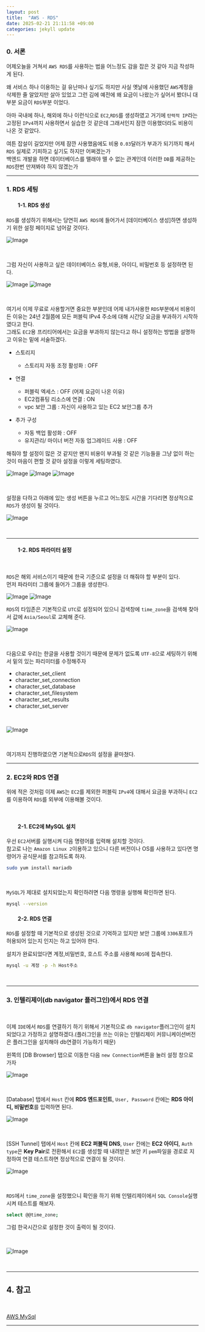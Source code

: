 ```yaml
---
layout: post
title:  "AWS - RDS" 
date: 2025-02-21 21:11:58 +09:00
categories: jekyll update
---
```



### 0. 서론

어제오늘을 거쳐서 ```AWS RDS```를 사용하는 법을 어느정도 감을 잡은 것 같아 지금 작성하게 된다.<br>

왜 서비스 하나 이용하는 걸 유난떠나 싶기도 하지만 사실 옛날에 사용했던 ```AWS```계정을 삭제한 줄 알았지만 살아 있었고 그런 김에 예전에 왜 요금이 나왔는가 싶어서 봤더니 대부분 요금이 ```RDS```부분 이었다.<br>

아마 국내에 하나, 해외에 하나 이런식으로 ```EC2```,```RDS```를 생성하였고 거기에 ```탄력적 IP```라는 고정된 ```IPv4```까지 사용하면서 실습한 것 같은데 그래서인지 잠깐 이용했더라도 비용이 나온 것 같았다.<br>

여튼 잡설이 길었지만 어제 잠깐 사용했음에도 비용 ```0.03```달러가 부과가 되기까지 해서 ```RDS``` 실제로 기피하고 싶기도 하지만 어쩌겠는가<br>
백엔드 개발을 하면 데이터베이스를 뗄래야 뗄 수 없는 관계인데 이러한 ```DB```를 제공하는 ```RDS```한번 만져봐야 하지 않겠는가<br> 

---------------------------------------------------------------------------------------------------

### 1. RDS 세팅

#### &nbsp;&nbsp;&nbsp;&nbsp;&nbsp;&nbsp;&nbsp;&nbsp; 1-1. RDS 생성

```RDS```를 생성하기 위해서는 당연히 ```AWS RDS```에 들어가서 [데이터베이스 생성]하면 생성하기 위한 설정 페이지로 넘어갈 것이다.<br>

![Image](https://github.com/user-attachments/assets/fc4de558-0db2-4fb0-839f-ba2b45e5533b)

<br>

그럼 자신이 사용하고 싶은 데이터베이스 유형,비용, 아이디, 비밀번호 등 설정하면 된다.<br> 

![Image](https://github.com/user-attachments/assets/9bb347dd-1a83-491d-ab77-8cb11c56425f)
![Image](https://github.com/user-attachments/assets/45b027ee-896d-4878-ad04-15e9079557ef)

<br>

여기서 이제 무료로 사용할거면 중요한 부분인데 어제 내가사용한 ```RDS```부분에서 비용이 든 이유는 24년 2월쯤에 모든 퍼블릭 IPv4 주소에 대해 시간당 요금을 부과하기 시작하였다고 한다.<br> 
그래도 ```EC2```용 프리티어에서는 요금을 부과하지 않는다고 하니 설정하는 방법을 설명하고 이유는 밑에 서술하겠다.<br>
 
  - 스토리지 
       - 스토리지 자동 조정 활성화 : OFF

  - 연결
       - 퍼블릭 엑세스 : OFF (어제 요금이 나온 이유)
       - EC2컴퓨팅 리소스에 연결 : ON
       - vpc 보안 그룹 : 자신이 사용하고 있는 EC2 보안그룹 추가

  - 추가 구성
       - 자동 백업 활성화 : OFF
       - 유지관리/ 마이너 버전 자동 업그레이드 사용 : OFF

해줘야 할 설정이 많은 것 같지만 왠지 비용이 부과될 것 같은 기능들을 그냥 없이 하는 것이 마음이 편할 것 같아 설정을 이렇게 세팅하였다.<br>    

![Image](https://github.com/user-attachments/assets/cfaf1bf0-b163-4946-a0a0-f1f74c60946a)
![Image](https://github.com/user-attachments/assets/84cc0726-6e01-431b-9461-310a456c27c3)
![Image](https://github.com/user-attachments/assets/5a654423-06dc-4c81-a522-8bd179b8dd80)

<br>

설정을 다하고 아래에 있는 생성 버튼을 누르고 어느정도 시간을 기다리면 정상적으로 ```RDS```가 생성이 될 것이다.<br>

![Image](https://github.com/user-attachments/assets/97cbb333-570f-4643-bdc5-31b1ac5eeea3)

<br>

---------------------------------------------------------------------------------------------------

#### &nbsp;&nbsp;&nbsp;&nbsp;&nbsp;&nbsp;&nbsp;&nbsp; 1-2. RDS 파라미터 설정

<br>

```RDS```은 해외 서비스이기 때문에 한국 기준으로 설정을 더 해줘야 할 부분이 있다.<br>
먼저 파라미터 그룹에 들어가 그룹을 생성한다.<br>

![Image](https://github.com/user-attachments/assets/139186b8-4e06-433f-a0fa-4aa98d4f2f52)
![Image](https://github.com/user-attachments/assets/b8e19715-0fbb-4793-8fa6-7c6dbb390e57)

```RDS```의 타임존은 기본적으로 ```UTC```로 설정되어 있으니 검색창에 ```time_zone```을 검색해 찾아서 값에 ```Asia/Seoul```로 교체해 준다.<br>

![Image](https://github.com/user-attachments/assets/12caee40-c279-4e1f-8519-4693829db33e)

<br>

다음으로 우리는 한글을 사용할 것이기 때문에 문제가 없도록 ```UTF-8```으로 세팅하기 위해서 밑의 있는 파리미터를 수정해주자<br>

- character_set_client
- character_set_connection
- character_set_database
- character_set_filesystem
- character_set_results
- character_set_server

<br>

![Image](https://github.com/user-attachments/assets/863996fa-9621-4dad-af90-2966fbe6a59a)

<br>

여기까지 진행하였으면 기본적으로```RDS```의 설정을 끝마쳤다.

---------------------------------------------------------------------------------------------------

### 2. EC2와 RDS 연결

위에 적은 것처럼 이제 ```AWS```는 ```EC2```를 제외한 퍼블릭 ```IPv4```에 대해서 요금을 부과하니 ```EC2```를 이용하여 ```RDS```를 외부에 이용해볼 것이다.

<br>

####  &nbsp;&nbsp;&nbsp;&nbsp;&nbsp;&nbsp;&nbsp;&nbsp; 2-1. EC2에 MySQL 설치

우선 ```EC2```서버를 실행시켜 다음 명령어를 입력해 설치할 것이다.<br>
참고로 나는 ```Amazon Linux 2```이용하고 있으니 다른 버전이나 OS를 사용하고 있다면 명령어가 공식문서를 참고하도록 하자.<br>

 ```sh
 sudo yum install mariadb
```
 <br>

```MySQL```가 제대로 설치되었는지 확인하려면 다음 명령을 실행해 확인하면 된다.<br>

 ```sh
 mysql --version
```

####  &nbsp;&nbsp;&nbsp;&nbsp;&nbsp;&nbsp;&nbsp;&nbsp; 2-2. RDS 연결

```RDS```를 설정할 때 기본적으로 생성된 것으로 기억하고 있지만 보안 그룹에 ```3306```포트가 허용되어 있는지 인지는 하고 있어야 한다.<br>

설치가 완료되었다면 계정,비밀번호, 호스트 주소를 사용해 ```RDS```에 접속한다.<br>

```sh
mysql -u 계정 -p -h Host주소
```

<br>
  

---------------------------------------------------------------------------------------------------

### 3. 인텔리제이(db navigator 플러그인)에서 RDS 연결 

<br>

이제 ```IDE```에서 ```RDS```를 연결하기 하기 위해서 기본적으로 ```db navigator```플러그인이 설치되었다고 가정하고 설명하겠다.(플러그인을 쓰는 이유는 인텔리제이 커뮤니케이션버전은 플러그인을 설치해야 db연결이 가능하기 때문)<br>

왼쪽의 [DB Browser] 탭으로 이동한 다음  ```new Connection```버튼을 눌러 설정 창으로 가자<br>

![Image](https://github.com/user-attachments/assets/faf9a219-0b60-4f5a-b1d2-28638d880003)

<br>

[Database] 탭에서 ```Host``` 칸에 **RDS 엔드포인트**, ```User, Password``` 칸에는 **RDS 아이디, 비밀번호**를 입력하면 된다.<br>

![Image](https://github.com/user-attachments/assets/3a36a38f-e4e7-4c19-8e9b-e0e7fb99fb92)

<br>

[SSH Tunnel] 탭에서 ```Host``` 칸에 **EC2 퍼블릭 DNS**, ```User``` 칸에는 **EC2 아이디**, ```Auth type```은 **Key Pair**로 전환해서 ```EC2```를 생성할 때 내려받은 보안 키 ```pem```파일을 경로로 지정하여 연결 테스트하면 정상적으로 연결이 될 것이다.<br>

![Image](https://github.com/user-attachments/assets/7e4aa260-8c2f-4b81-8c1f-150a3ccf1a0c)

<br>

```RDS```에서 ```time_zone```을 설정했으니 확인을 하기 위해 인텔리제이에서 ```SQL Console```실행시켜 테스트를 해보자.<br>

 ```sh
select @@time_zone;
```

그럼 한국시간으로 설정한 것이 출력이 될 것이다.<br>

<br>

![Image](https://github.com/user-attachments/assets/483c4ccc-9bd2-458e-ac12-0c94eba73988)

<br>

------------------------------------------------------------------------------------------------

## 4. 참고

<br>

[AWS MySql](https://docs.aws.amazon.com/ko_kr/AmazonRDS/latest/UserGuide/mysql-install-cli.html)



------------------------------------------------------------------------------------------------




[jekyll-docs]: https://jekyllrb.com/docs/home
[jekyll-gh]:   https://github.com/jekyll/jekyll
[jekyll-talk]: https://talk.jekyllrb.com/